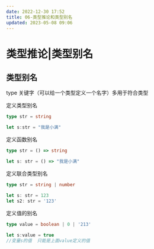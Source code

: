 ```yaml
---
date: 2022-12-30 17:52
title: 06-类型推论和类型别名
updated: 2023-05-08 09:06
---
```


# 类型推论|类型别名

## 类型别名
type 关键字（可以给一个类型定义一个名字）多用于符合类型

 定义类型别名
```ts
type str = string

let s:str = "我是小满"
```

定义函数别名
```ts
type str = () => string

let s: str = () => "我是小满"
```

定义联合类型别名
```ts
type str = string | number

let s: str = 123 
let s2: str = '123'
```

定义值的别名
```ts
type value = boolean | 0 | '213'
  
let s:value = true
//变量s的值  只能是上面value定义的值
```
